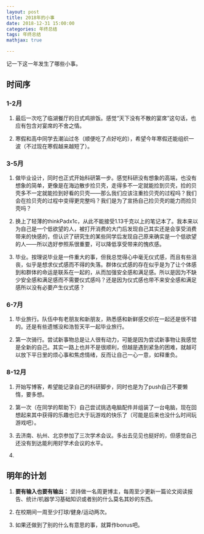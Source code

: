 ```yaml
---
layout: post
title: 2018年的小事
date: 2018-12-31 15:00:00
categories: 年终总结
tags: 年终总结
mathjax: true

---
```



记一下这一年发生了哪些小事。







## 时间序
### 1-2月

1. 最后一次吃了临湖餐厅的日式鸡排饭。感觉“天下没有不散的宴席”这句话，也应有包含对宴席的不舍之情。

2. 寒假和高中同学去潮汕过冬（顺便吃了点好吃的），希望今年寒假还能组织一波（不过现在寒假越来越短了）。

### 3-5月

1. 做毕业设计，同时也正式开始科研第一步。感觉科研没有想象的高端，也没有想象的简单，更像是在海边散步捡贝壳，走得多不一定就能捡到贝壳，捡的贝壳多不一定就能捡到好看的贝壳——那么我们应该注重捡贝壳的过程吗？我们会在捡贝壳的过程中变得更完整吗？我们是为了宣扬自己捡贝壳的能力而捡贝壳吗？

2. 换上了轻薄的thinkPadx1c，从此不能接受1.13千克以上的笔记本了。我本来以为自己是一个低欲望的人，被打开消费的大门后发现自己其实还是会享受消费带来的快感的，但认识了研究生的某些同学后发现自己原来确实是一个低欲望的人——所以选好参照系很重要，可以降低享受带来的愧疚感。

3. 毕业。按理说毕业是一件重大的事，但我总觉得心中毫无仪式感，而且有些沮丧，似乎是想求仪式感而不得的失落。群体仪式感的存在似乎是为了让个体感到和群体的命运是联系在一起的，从而加强安全感和满足感。所以是因为不缺少安全感和满足感而不需要仪式感吗？还是因为仪式感也带不来安全感和满足感所以没有必要产生仪式感？

### 6-7月

1. 毕业旅行。队伍中有老朋友和新朋友，熟悉感和新鲜感交织在一起还是很不错的。还是有些遗憾没和浩哲天平一起毕业旅行。

2. 第一次骑行。尝试新事物总是让人很有动力，可能是因为尝试新事物让我感觉是全新的自己。其实一路上也并不是很顺利，但越是遇到紧急的困难，就越可以放下平日里的烦心事和焦虑情绪，反而让自己一心一意，如释重负。

### 8-12月

1. 开始写博客，希望能记录自己的科研脚步，同时也是为了push自己不要懒惰，要多想。

2. 第一次（在同学的帮助下）自己尝试挑选电脑配件并组装了一台电脑，现在回想起来其中获得的乐趣也已大于玩游戏的快乐了（可能是后来也没什么时间玩游戏吧）。

3. 去济南、杭州、北京参加了三次学术会议。多出去见见也挺好的，但感觉自己还没有到达能利用好学术会议的水平。

4. 

## 明年的计划

1. **要有输入也要有输出：** 坚持做一名周更博主，每周至少更新一篇论文阅读报告、统计/机器学习基础知识或者别的什么莫名其妙的东西。

2. 在校期间一周至少打球/健身/运动两次。

3. 如果还做到了别的什么有意思的事，就算作bonus吧。
